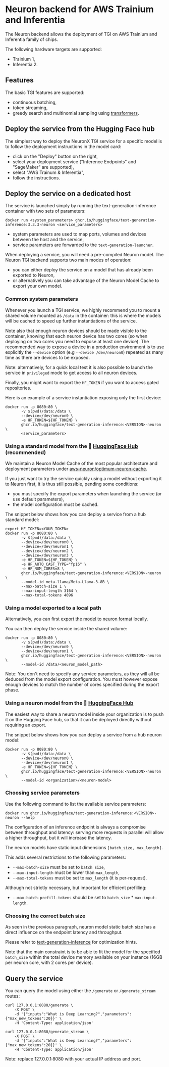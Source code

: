 # Neuron backend for AWS Trainium and Inferentia

The Neuron backend allows the deployment of TGI on AWS Trainium and Inferentia family of chips.

The following hardware targets are supported:
- Trainium 1,
- Inferentia 2.

## Features

The basic TGI features are supported:

- continuous batching,
- token streaming,
- greedy search and multinomial sampling using [transformers](https://huggingface.co/docs/transformers/generation_strategies#customize-text-generation).


## Deploy the service from the Hugging Face hub

The simplest way to deploy the NeuronX TGI service for a specific model is to follow the
deployment instructions in the model card:

- click on the "Deploy" button on the right,
- select your deployment service ("Inference Endpoints" and "SageMaker" are supported),
- select "AWS Trainum & Inferentia",
- follow the instructions.


## Deploy the service on a dedicated host

The service is launched simply by running the text-generation-inference container with two sets of parameters:

```
docker run <system_parameters> ghcr.io/huggingface/text-generation-inference:3.3.3-neuron <service_parameters>
```

- system parameters are used to map ports, volumes and devices between the host and the service,
- service parameters are forwarded to the `text-generation-launcher`.

When deploying a service, you will need a pre-compiled Neuron model. The Neuron TGI backend supports two main modes of operation:

- you can either deploy the service on a model that has already been exported to Neuron,
- or alternatively you can take advantage of the Neuron Model Cache to export your own model.

### Common system parameters

Whenever you launch a TGI service, we highly recommend you to mount a shared volume mounted as `/data` in the container: this is where
the models will be cached to speed up further instantiations of the service.

Note also that enough neuron devices should be made visible to the container, knowing that each neuron device has two cores (so when deploying on two cores you need to expose at least one device).
The recommended way to expose a device in a production environment is to use explicitly the `--device` option (e.g `--device /dev/neuron0`) repeated as many time as there are devices to be exposed.

Note: alternatively, for a quick local test it is also possible to launch the service in `privileged` mode to get access to all neuron devices.

Finally, you might want to export the `HF_TOKEN` if you want to access gated repositories.

Here is an example of a service instantiation exposing only the first device:

```
docker run -p 8080:80 \
       -v $(pwd)/data:/data \
       --device=/dev/neuron0 \
       -e HF_TOKEN=${HF_TOKEN} \
       ghcr.io/huggingface/text-generation-inference:<VERSION>-neuron \
       <service_parameters>
```

### Using a standard model from the 🤗 [HuggingFace Hub](https://huggingface.co/aws-neuron) (recommended)

We maintain a Neuron Model Cache of the most popular architecture and deployment parameters under [aws-neuron/optimum-neuron-cache](https://huggingface.co/aws-neuron/optimum-neuron-cache).

If you just want to try the service quickly using a model without exporting it to Neuron first, it is thus still possible, pending some conditions:
- you must specify the export parameters when launching the service (or use default parameters),
- the model configuration must be cached.

The snippet below shows how you can deploy a service from a hub standard model:

```
export HF_TOKEN=<YOUR_TOKEN>
docker run -p 8080:80 \
       -v $(pwd)/data:/data \
       --device=/dev/neuron0 \
       --device=/dev/neuron1 \
       --device=/dev/neuron2 \
       --device=/dev/neuron3 \
       -e HF_TOKEN=${HF_TOKEN} \
       -e HF_AUTO_CAST_TYPE="fp16" \
       -e HF_NUM_CORES=8 \
       ghcr.io/huggingface/text-generation-inference:<VERSION>-neuron \
       --model-id meta-llama/Meta-Llama-3-8B \
       --max-batch-size 1 \
       --max-input-length 3164 \
       --max-total-tokens 4096
```

### Using a model exported to a local path

Alternatively, you can first [export the model to neuron format](https://huggingface.co/docs/optimum-neuron/main/en/guides/export_model#exporting-neuron-models-using-text-generation-inference) locally.

You can then deploy the service inside the shared volume:

```
docker run -p 8080:80 \
       -v $(pwd)/data:/data \
       --device=/dev/neuron0 \
       --device=/dev/neuron1 \
       ghcr.io/huggingface/text-generation-inference:<VERSION>-neuron \
       --model-id /data/<neuron_model_path>
```

Note: You don't need to specify any service parameters, as they will all be deduced from the model export configuration. You must however expose enough devices to match the number of cores specified during the export phase.


### Using a neuron model from the 🤗 [HuggingFace Hub](https://huggingface.co/)

The easiest way to share a neuron model inside your organization is to push it on the Hugging Face hub, so that it can be deployed directly without requiring an export.

The snippet below shows how you can deploy a service from a hub neuron model:

```
docker run -p 8080:80 \
       -v $(pwd)/data:/data \
       --device=/dev/neuron0 \
       --device=/dev/neuron1 \
       -e HF_TOKEN=${HF_TOKEN} \
       ghcr.io/huggingface/text-generation-inference:<VERSION>-neuron \
       --model-id <organization>/<neuron-model>
```

### Choosing service parameters

Use the following command to list the available service parameters:

```
docker run ghcr.io/huggingface/text-generation-inference:<VERSION>-neuron --help
```

The configuration of an inference endpoint is always a compromise between throughput and latency: serving more requests in parallel will allow a higher throughput, but it will increase the latency.

The neuron models have static input dimensions `[batch_size, max_length]`.

This adds several restrictions to the following parameters:

- `--max-batch-size` must be set to `batch size`,
- `--max-input-length` must be lower than `max_length`,
- `--max-total-tokens` must be set to `max_length` (it is per-request).

Although not strictly necessary, but important for efficient prefilling:

- `--max-batch-prefill-tokens` should be set to `batch_size` * `max-input-length`.

### Choosing the correct batch size

As seen in the previous paragraph, neuron model static batch size has a direct influence on the endpoint latency and throughput.

Please refer to [text-generation-inference](https://github.com/huggingface/text-generation-inference) for optimization hints.

Note that the main constraint is to be able to fit the model for the specified `batch_size` within the total device memory available
on your instance (16GB per neuron core, with 2 cores per device).

## Query the service

You can query the model using either the `/generate` or `/generate_stream` routes:

```
curl 127.0.0.1:8080/generate \
    -X POST \
    -d '{"inputs":"What is Deep Learning?","parameters":{"max_new_tokens":20}}' \
    -H 'Content-Type: application/json'
```

```
curl 127.0.0.1:8080/generate_stream \
    -X POST \
    -d '{"inputs":"What is Deep Learning?","parameters":{"max_new_tokens":20}}' \
    -H 'Content-Type: application/json'
```

Note: replace 127.0.0.1:8080 with your actual IP address and port.
